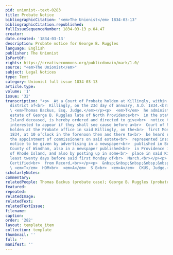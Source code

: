 ```yaml
---
pid: unionist--text-0283
title: Probate Notice
bibliographicCitation: "<em>The Unionist</em> 1834-03-13"
bibliographicCitation.republished: 
fullIssueSequenceNumber: 1834-03-13 p.04.47
creator: 
date.created: '1834-03-13'
description: Probate notice for George B. Ruggles
language: English
publisher: The Unionist
IsPartOf: 
rights: https://creativecommons.org/publicdomain/mark/1.0/
source: "<em>The Unionist</em>"
subject: Legal Notices
type: Text
category: Unionist full issue 1834-03-13
article.type: 
volume: '1'
issue: '32'
transcription: "<p>  At a Court of Probate holden at Killingly, within and for the
  district of<br>  Killingly, on the 23d day of annuary, A.D. 1834.<br></p><p>  Present,<br>
  \ <em>Thomas Backus, Esq. Judge.</em></p><p>  <em>T</em>  he administrator on the
  estate of George B. Ruggles late of North Providence<br>  in the state of Rhode
  Island deceased, is hereby ordered and directed to give<br>  notice to all persons
  interested to appear if they shall see cause before a<br>  Court of Probate to be
  holden at the Probate office in said Killingly, on the<br>  first Monday of March,
  1834, at 10 o’clock in the forenoon then and there to<br>  be heard relative to
  the appointment of commissioners on said estate<br>  represented insolvent. Said
  notice to be given by advertising in a newspaper<br>  published in Brooklyn in the
  County of Windham, also in a newspaper published<br>  in Providence in the state
  of Rhode Island, and also by posting up in some<br>  place in said Killingly at
  least twenty days before said first Monday of<br>  March.<br></p><p>  &nbsp;&nbsp;&nbsp;&nbsp;&nbsp;&nbsp;&nbsp;&nbsp;&nbsp;&nbsp;&nbsp;
  Certified<br>  from Record,<br></p><p>  &nbsp;&nbsp;&nbsp;&nbsp;&nbsp;&nbsp;&nbsp;&nbsp;&nbsp;&nbsp;&nbsp;&nbsp;&nbsp;&nbsp;&nbsp;&nbsp;&nbsp;&nbsp;&nbsp;&nbsp;&nbsp;&nbsp;&nbsp;<br>
  \ <em>T</em>  HOM<br>  <em>A</em>  S B<br>  <em>A</em>  CKUS, Judge.<br></p><p></p>"
scholarlyNotes: 
commentary: 
relatedPeople: Thomas Backus (probate case); George B. Ruggles (probate case)
featured: 
repeated: 
relatedImage: 
relatedText: 
relatedTextIssue: 
filename: 
caption: 
order: '282'
layout: template_item
collection: template
thumbnail: ''
full: ''
manifest: ''
---
```


